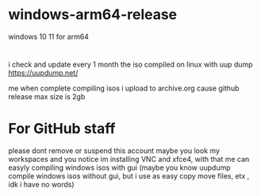 # windows-arm64-release
windows 10 11 for arm64
# 
i check and update every 1 month
the iso compiled on linux with uup dump https://uupdump.net/

me when complete compiling isos i upload to archive.org cause github release max size is 2gb

# For GitHub staff
please dont remove or suspend this account maybe you look my workspaces and you notice im installing VNC and xfce4, with that me can easyly compiling windows isos with gui (maybe you know uupdump compile windows isos without gui, but i use as easy copy move files, etx , idk i have no words)
